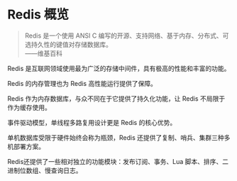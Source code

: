 #  Redis 概览

> Redis 是一个使用 ANSI C 编写的开源、支持网络、基于内存、分布式、可选持久性的键值对存储数据库。
> <br>
> ——维基百科

Redis 是互联网领域使用最为广泛的存储中间件，具有极高的性能和丰富的功能。

Redis 的内存管理也为 Redis 高性能运行提供了保障。

Redis 作为内存数据库，与众不同在于它提供了持久化功能，让 Redis 不局限于作为缓存使用。

事件驱动模型，单线程多路复用设计更是 Redis 的核心优势。

单机数据库受限于硬件始终会称为瓶颈，Redis 还提供了复制、哨兵、集群三种多机部署方案。

Redis还提供了一些相对独立的功能模块：发布订阅、事务、Lua 脚本、排序、二进制位数组、慢查询日志。